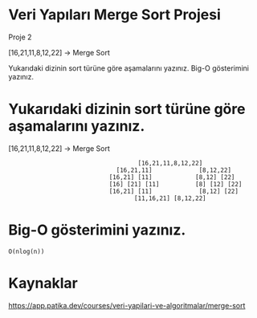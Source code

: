# Veri Yapıları Merge Sort Projesi
Proje 2

[16,21,11,8,12,22] -> Merge Sort

Yukarıdaki dizinin sort türüne göre aşamalarını yazınız.
Big-O gösterimini yazınız.

# Yukarıdaki dizinin sort türüne göre aşamalarını yazınız.


[16,21,11,8,12,22] -> Merge Sort

```
								    [16,21,11,8,12,22]
							  [16,21,11] 			 [8,12,22]
				  			[16,21] [11]    		[8,12] [22]
							[16] [21] [11] 	  		[8] [12] [22]
							[16,21] [11] 		  	 [8,12] [22]
								   [11,16,21] [8,12,22]
```


# Big-O gösterimini yazınız.

```
O(nlog(n))
```

# Kaynaklar
https://app.patika.dev/courses/veri-yapilari-ve-algoritmalar/merge-sort
